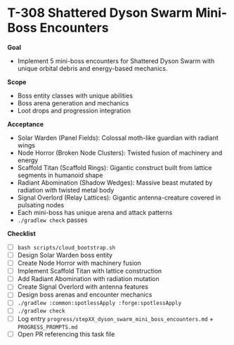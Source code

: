# T-308 Shattered Dyson Swarm Mini-Boss Encounters

**Goal**

- Implement 5 mini-boss encounters for Shattered Dyson Swarm with unique orbital debris and energy-based mechanics.

**Scope**

- Boss entity classes with unique abilities
- Boss arena generation and mechanics
- Loot drops and progression integration

**Acceptance**

- Solar Warden (Panel Fields): Colossal moth-like guardian with radiant wings
- Node Horror (Broken Node Clusters): Twisted fusion of machinery and energy
- Scaffold Titan (Scaffold Rings): Gigantic construct built from lattice segments in humanoid shape
- Radiant Abomination (Shadow Wedges): Massive beast mutated by radiation with twisted metal body
- Signal Overlord (Relay Lattices): Gigantic antenna-creature covered in pulsating nodes
- Each mini-boss has unique arena and attack patterns
- `./gradlew check` passes

**Checklist**

- [ ] `bash scripts/cloud_bootstrap.sh`
- [ ] Design Solar Warden boss entity
- [ ] Create Node Horror with machinery fusion
- [ ] Implement Scaffold Titan with lattice construction
- [ ] Add Radiant Abomination with radiation mutation
- [ ] Create Signal Overlord with antenna features
- [ ] Design boss arenas and encounter mechanics
- [ ] `./gradlew :common:spotlessApply :forge:spotlessApply`
- [ ] `./gradlew check`
- [ ] Log entry `progress/stepXX_dyson_swarm_mini_boss_encounters.md` + `PROGRESS_PROMPTS.md`
- [ ] Open PR referencing this task file
